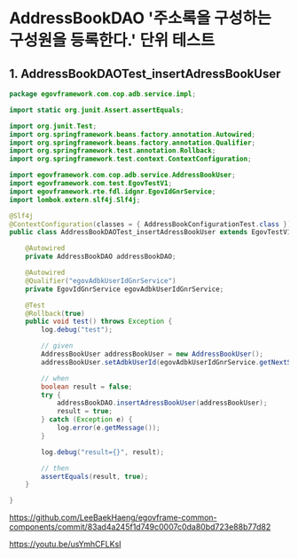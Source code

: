 # AddressBookDAO '주소록을 구성하는 구성원을 등록한다.' 단위 테스트

## 1. AddressBookDAOTest_insertAdressBookUser

```java
package egovframework.com.cop.adb.service.impl;

import static org.junit.Assert.assertEquals;

import org.junit.Test;
import org.springframework.beans.factory.annotation.Autowired;
import org.springframework.beans.factory.annotation.Qualifier;
import org.springframework.test.annotation.Rollback;
import org.springframework.test.context.ContextConfiguration;

import egovframework.com.cop.adb.service.AddressBookUser;
import egovframework.com.test.EgovTestV1;
import egovframework.rte.fdl.idgnr.EgovIdGnrService;
import lombok.extern.slf4j.Slf4j;

@Slf4j
@ContextConfiguration(classes = { AddressBookConfigurationTest.class })
public class AddressBookDAOTest_insertAdressBookUser extends EgovTestV1 {

	@Autowired
	private AddressBookDAO addressBookDAO;

	@Autowired
	@Qualifier("egovAdbkUserIdGnrService")
	private EgovIdGnrService egovAdbkUserIdGnrService;

	@Test
	@Rollback(true)
	public void test() throws Exception {
		log.debug("test");

		// given
		AddressBookUser addressBookUser = new AddressBookUser();
		addressBookUser.setAdbkUserId(egovAdbkUserIdGnrService.getNextStringId());

		// when
		boolean result = false;
		try {
			addressBookDAO.insertAdressBookUser(addressBookUser);
			result = true;
		} catch (Exception e) {
			log.error(e.getMessage());
		}

		log.debug("result={}", result);

		// then
		assertEquals(result, true);
	}

}
```

<https://github.com/LeeBaekHaeng/egovframe-common-components/commit/83ad4a245f1d749c0007c0da80bd723e88b77d82>

<https://youtu.be/usYmhCFLKsI>
